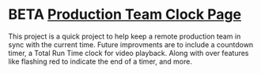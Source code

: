 # BETA [Production Team Clock Page](https://production-clock.vercel.app/)

This project is a quick project to help keep a remote production team in sync with the current time. Future improvments are to include a countdown timer, a Total Run Time clock for video playback. Along with over features like flashing red to indicate the end of a timer, and more.

